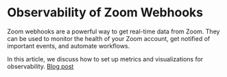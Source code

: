 # Observability of Zoom Webhooks
Zoom webhooks are a powerful way to get real-time data from Zoom. 
They can be used to monitor the health of your Zoom account, get notified of important events, and automate workflows. 

In this article, we discuss how to set up metrics and visualizations for observability.
[Blog post](https://kotlinserversquad.com/monitoring-zoom-webhooks-for-missing-events/)
